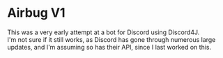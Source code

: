 # Airbug V1
This was a very early attempt at a bot for Discord using Discord4J.\
I'm not sure if it still works, as Discord has gone through numerous large updates, and I'm assuming so has their API, since I last worked on this.
